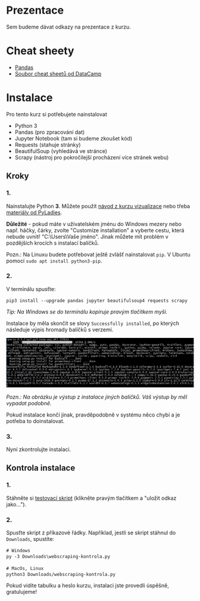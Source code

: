# Prezentace

Sem budeme dávat odkazy na prezentace z kurzu.

# Cheat sheety

- [Pandas](https://github.com/pandas-dev/pandas/blob/master/doc/cheatsheet/Pandas_Cheat_Sheet.pdf)
- [Soubor cheat sheetů od DataCamp](http://www.utc.fr/~jlaforet/Suppl/python-cheatsheets.pdf)


# Instalace

Pro tento kurz si potřebujete nainstalovat

- Python 3
- Pandas (pro zpracování dat)
- Jupyter Notebook (tam si budeme zkoušet kód)
- Requests (stahuje stránky)
- BeautifulSoup (vyhledává ve stránce)
- Scrapy (nástroj pro pokročilejší procházení více stránek webu)

## Kroky

### 1.

Nainstalujte Python **3**. Můžete použít [návod z kurzu vizualizace](https://sedlakovi.github.io/data-storytelling/#instalace) nebo třeba
[materiály od PyLadies](https://naucse.python.cz/course/pyladies/beginners/install/).

**Důležité** - pokud máte v uživatelském jménu do Windows mezery nebo např. háčky, čárky, zvolte "Customize installation" a vyberte cestu, která nebude uvnitř "C:\Users\Vaše jméno". Jinak můžete mít problém v pozdějších krocích s instalací balíčků.

Pozn.: Na Linuxu budete potřebovat ještě zvlášť nainstalovat `pip`. V Ubuntu pomocí
`sudo apt install python3-pip`.

### 2.

V terminálu spusťte:

    pip3 install --upgrade pandas jupyter beautifulsoup4 requests scrapy

_Tip: Na Windows se do terminálu kopíruje pravým tlačítkem myši._

Instalace by měla skončit se slovy `Successfully installed`, po kterých následuje výpis hromady balíčků s verzemi.

![Instalace balíčků hotova](packages-finish.jpg)

_Pozn.: Na obrázku je výstup z instalace jiných balíčků. Váš výstup by měl vypadat podobně._

Pokud instalace končí jinak, pravděpodobně v systému něco chybí a je potřeba to
doinstalovat.

### 3.

Nyní zkontrolujte instalaci.

## Kontrola instalace

### 1.

Stáhněte si [testovací skript](webscraping-kontrola.py) (klikněte pravým tlačítkem a "uložit
odkaz jako...").

### 2.

Spusťte skript z příkazové řádky. Například, jestli se skript
stáhnul do `Downloads`, spustíte:

```
# Windows
py -3 Downloads\webscraping-kontrola.py

# MacOs, Linux
python3 Downloads/webscraping-kontrola.py
```

Pokud vidíte tabulku a heslo kurzu, instalaci jste provedli úspěšně, gratulujeme!
